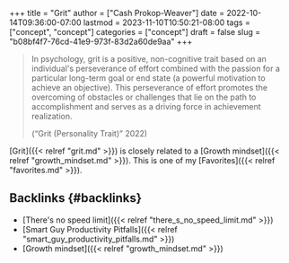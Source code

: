 +++
title = "Grit"
author = ["Cash Prokop-Weaver"]
date = 2022-10-14T09:36:00-07:00
lastmod = 2023-11-10T10:50:21-08:00
tags = ["concept", "concept"]
categories = ["concept"]
draft = false
slug = "b08bf4f7-76cd-41e9-973f-83d2a60de9aa"
+++

> In psychology, grit is a positive, non-cognitive trait based on an individual's perseverance of effort combined with the passion for a particular long-term goal or end state (a powerful motivation to achieve an objective). This perseverance of effort promotes the overcoming of obstacles or challenges that lie on the path to accomplishment and serves as a driving force in achievement realization.
>
> (“Grit (Personality Trait)” 2022)

[Grit]({{< relref "grit.md" >}}) is closely related to a [Growth mindset]({{< relref "growth_mindset.md" >}}). This is one of my [Favorites]({{< relref "favorites.md" >}}).


## Backlinks {#backlinks}

-   [There's no speed limit]({{< relref "there_s_no_speed_limit.md" >}})
-   [Smart Guy Productivity Pitfalls]({{< relref "smart_guy_productivity_pitfalls.md" >}})
-   [Growth mindset]({{< relref "growth_mindset.md" >}})
